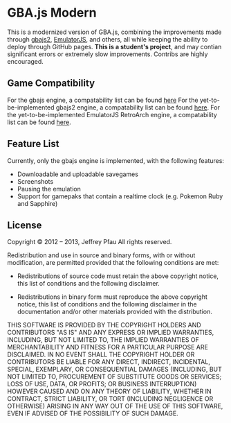 GBA.js Modern
======
This is a modernized version of GBA.js, combining the improvements made through [gbajs2](https://github.com/andychase/gbajs2?tab=readme-ov-file), [EmulatorJS](https://github.com/EmulatorJS/EmulatorJS), and others, all while keeping the ability to deploy through GitHub pages. **This is a student's project**, and may contian significant errors or extremely slow improvements. Contribs are highly encouraged.

## Game Compatibility
For the gbajs engine, a compatability list can be found [here](https://github.com/endrift/gbajs/wiki/Compatibility-List)
For the yet-to-be-implemented gbajs2 engine, a compatability list can be found [here](https://github.com/andychase/gbajs2/wiki/Compatibility-List).
For the yet-to-be-implemented EmulatorJS RetroArch engine, a compatability list can be found [here](https://docs.libretro.com/library/compatibility/gba/).

## Feature List
Currently, only the gbajs engine is implemented, with the following features:

* Downloadable and uploadable savegames
* Screenshots
* Pausing the emulation
* Support for gamepaks that contain a realtime clock (e.g. Pokemon Ruby and Sapphire)

## License
Copyright © 2012 – 2013, Jeffrey Pfau
All rights reserved.

Redistribution and use in source and binary forms, with or without
modification, are permitted provided that the following conditions are met:

* Redistributions of source code must retain the above copyright notice, this
  list of conditions and the following disclaimer.

* Redistributions in binary form must reproduce the above copyright notice,
  this list of conditions and the following disclaimer in the documentation
  and/or other materials provided with the distribution.

THIS SOFTWARE IS PROVIDED BY THE COPYRIGHT HOLDERS AND CONTRIBUTORS "AS IS"
AND ANY EXPRESS OR IMPLIED WARRANTIES, INCLUDING, BUT NOT LIMITED TO, THE
IMPLIED WARRANTIES OF MERCHANTABILITY AND FITNESS FOR A PARTICULAR PURPOSE
ARE DISCLAIMED. IN NO EVENT SHALL THE COPYRIGHT HOLDER OR CONTRIBUTORS BE
LIABLE FOR ANY DIRECT, INDIRECT, INCIDENTAL, SPECIAL, EXEMPLARY, OR
CONSEQUENTIAL DAMAGES (INCLUDING, BUT NOT LIMITED TO, PROCUREMENT OF
SUBSTITUTE GOODS OR SERVICES; LOSS OF USE, DATA, OR PROFITS; OR BUSINESS
INTERRUPTION) HOWEVER CAUSED AND ON ANY THEORY OF LIABILITY, WHETHER IN
CONTRACT, STRICT LIABILITY, OR TORT (INCLUDING NEGLIGENCE OR OTHERWISE)
ARISING IN ANY WAY OUT OF THE USE OF THIS SOFTWARE, EVEN IF ADVISED OF THE
POSSIBILITY OF SUCH DAMAGE.
